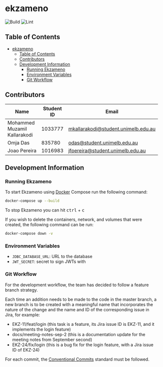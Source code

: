 # ekzameno

![Build](https://github.com/omjadas/swen90007-group1/workflows/Build/badge.svg?branch=master)
![Lint](https://github.com/omjadas/swen90007-group1/workflows/Lint/badge.svg?branch=master)

## Table of Contents

- [ekzameno](#ekzameno)
  - [Table of Contents](#table-of-contents)
  - [Contributors](#contributors)
  - [Development Information](#development-information)
    - [Running Ekzameno](#running-ekzameno)
    - [Environment Variables](#environment-variables)
    - [Git Workflow](#git-workflow)

## Contributors

| Name                         | Student ID | Email                               |
|------------------------------|------------|-------------------------------------|
| Mohammed Muzamil Kallarakodi | 1033777    | mkallarakodi@student.unimelb.edu.au |
| Omja Das                     | 835780     | odas@student.unimelb.edu.au         |
| Joao Pereira                 | 1016983    | jfpereira@student.unimelb.edu.au    |

## Development Information

### Running Ekzameno

To start Ekzameno using [Docker](https://www.docker.com/get-started) Compose run
the following command:

```bash
docker-compose up --build
```

To stop Ekzameno you can hit <kbd>ctrl</kbd> + <kbd>c</kbd>

If you wish to delete the containers, network, and volumes that were created,
the following command can be run:

```bash
docker-compose down -v
```

### Environment Variables

- `JDBC_DATABASE_URL`: URL to the database
- `JWT_SECRET`: secret to sign JWTs with

### Git Workflow

For the development workflow, the team has decided to follow a feature branch
strategy.

Each time an addition needs to be made to the code in the master branch, a new
branch is to be created with a meaningful name that incorporates the nature of
the change and the name and ID of the corresponding issue in Jira, for example:

- EKZ-11/feat/login (this task is a feature, its Jira issue ID is EKZ-11, and it
  implements the login feature)
- docs/meeting-notes-sep-2 (this is a documentation update for the meeting notes
  from September second)
- EKZ-24/fix/login (this is a bug fix for the login feature, with a Jira issue
  ID of EKZ-24)

For each commit, the [Conventional Commits](https://www.conventionalcommits.org/en/v1.0.0/)
standard must be followed.
